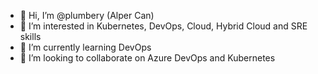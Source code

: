 - 👋 Hi, I’m @plumbery (Alper Can)
- 👀 I’m interested in Kubernetes, DevOps, Cloud, Hybrid Cloud and SRE skills 
- 🌱 I’m currently learning DevOps
- 💞️ I’m looking to collaborate on Azure DevOps and Kubernetes

<!---
plumbery/plumbery is a ✨ special ✨ repository because its `README.md` (this file) appears on your GitHub profile.
You can click the Preview link to take a look at your changes.
--->
